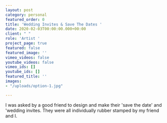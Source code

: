 ```yaml
---
layout: post
category: personal
featured_order: 0
title: 'Wedding Invites & Save The Dates '
date: 2020-02-03T00:00:00.000+00:00
client: " "
role: 'Artist '
project_page: true
featured: false
featured_image: ''
vimeo_videos: false
youtube_videos: false
vimeo_ids: []
youtube_ids: []
featured_title: ''
images:
- "/uploads/option-1.jpg"

---
```

I was asked by a good friend to design and make their 'save the date' and 'wedding invites. They were all individually rubber stamped by my friend and I. 